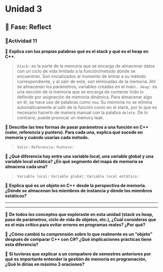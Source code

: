 # Unidad 3


## 🤔 Fase: Reflect

### 📝Actividad 11

🌱 **Explica con tus propias palabras qué es el stack y qué es el heap en C++.**  
> `Stack:` es la parte de la memoria que se encarga de almacenar datos con un ciclo de vida limitado a la función/método donde se encuentran. Son inicializados al momento de entrar a su método correspondiente, y al salir de este, son eliminadas de la memoria. Ahí se almacenan los parámetros, variables creadas en el main...
> `Heap:` es una sección de la memoria que se encarga de contener todo lo definido por asignación de memoria dinámica. Para almacenar algo en él, se hace uso de palabras como `new`. Su memoria no se elimina automáticamente al salir de la función como en el stack, por lo que es necesario hacerlo de manera manual con la palabra `delete`. De lo contrario, puede provocar un memory leak.  

🌿 **Describe las tres formas de pasar parámetros a una función en C++ (valor, referencia y puntero). Para cada una, explica qué sucede en memoria y cuándo usarías cada método.**  
> `Valor:`
> `Referencia:`
> `Puntero:`

🌼 **¿Qué diferencia hay entre una variable local, una variable global y una variable local estática? ¿En qué segmento del mapa de memoria se almacena cada una?**  
> `Variable local:`
> `Variable global:`
> `Variable local estática:`

🌻 **Explica qué es un objeto en C++ desde la perspectiva de memoria. ¿Dónde se almacenan los miembros de instancia y dónde los miembros estáticos?**  

___

___

🌱 **De todos los conceptos que exploraste en esta unidad (stack vs heap, paso de parámetros, ciclo de vida de objetos, etc.), ¿Cuál consideras que es el más crítico para evitar errores en programas reales? ¿Por qué?**  
> 

🌿 **¿Cómo cambió tu comprensión sobre lo que realmente es un “objeto” después de comparar C++ con C#? ¿Qué implicaciones prácticas tiene esta diferencia?**  
>

🌼 **Si tuvieras que explicar a un compañero de semestres anteriores por qué es importante entender la gestión de memoria en programación, ¿Qué le dirías en máximo 3 oraciones?**  
>

